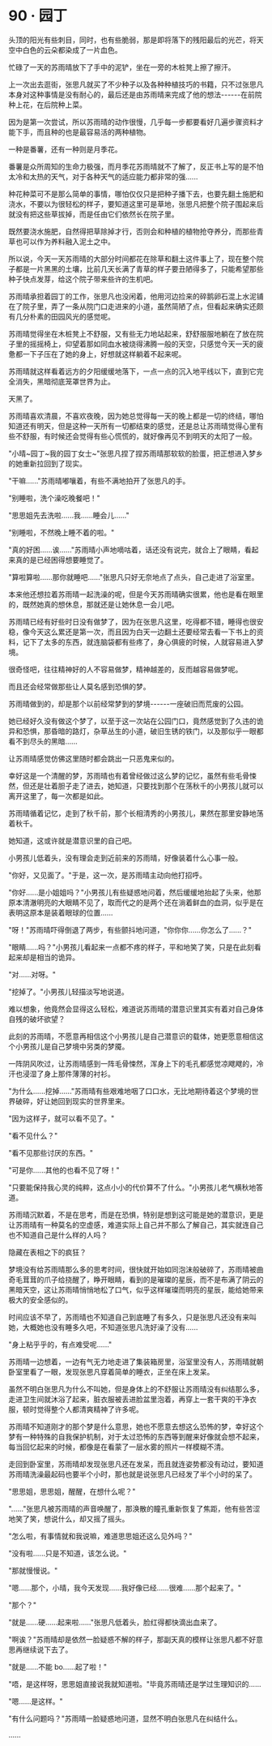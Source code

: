 <link rel="stylesheet" href="../../styles/text.css" />
<h1>90 · 园丁</h1>

头顶的阳光有些刺目，同时，也有些脆弱，那是即将落下的残阳最后的光芒，将天空中白色的云朵都染成了一片血色。

忙碌了一天的苏雨晴放下了手中的泥铲，坐在一旁的木桩凳上擦了擦汗。

上一次出去逛街，张思凡就买了不少种子以及各种种植技巧的书籍，只不过张思凡本身对这种事情是没有耐心的，最后还是由苏雨晴来完成了他的想法------在前院种上花，在后院种上菜。

因为是第一次尝试，所以苏雨晴的动作很慢，几乎每一步都要看好几遍步骤资料才能下手，而且种的也是最容易活的两种植物。

一种是番薯，还有一种则是月季花。

番薯是众所周知的生命力极强，而月季花苏雨晴就不了解了，反正书上写的是不怕太冷和太热的天气，对于各种天气的适应能力都非常的强......

种花种菜可不是那么简单的事情，哪怕仅仅只是把种子播下去，也要先翻土施肥和浇水，不要以为很轻松的样子，要知道这里可是草地，张思凡把整个院子围起来后就没有把这些草拔掉，而是任由它们依然长在院子里。

既然要浇水施肥，自然得把草除掉才行，否则会和种植的植物抢夺养分，而那些青草也可以作为养料融入泥土之中。

所以说，今天一天苏雨晴的大部分时间都花在除草和翻土这件事上了，现在整个院子都是一片黑黑的土壤，比前几天长满了青草的样子要丑陋得多了，只能希望那些种子快点发芽，给这个院子带来些许的生机吧。

苏雨晴承担着园丁的工作，张思凡也没闲着，他用河边捡来的碎鹅卵石混上水泥铺在了院子里，弄了一条从院门口走进来的小道，虽然简陋了点，但看起来确实还颇有几分朴素的田园风光的感觉呢。

苏雨晴觉得坐在木桩凳上不舒服，又有些无力地站起来，舒舒服服地躺在了放在院子里的摇摇椅上，仰望着那如同血水被烧得沸腾一般的天空，只感觉今天一天的疲惫都一下子压在了她的身上，好想就这样躺着不起来呢。

苏雨晴就这样看着远方的夕阳缓缓地落下，一点一点的沉入地平线以下，直到它完全消失，黑暗彻底笼罩世界为止。

天黑了。

苏雨晴喜欢清晨，不喜欢夜晚，因为她总觉得每一天的晚上都是一切的终结，哪怕知道还有明天，但是这种一天所有一切都结束的感觉，还是总让苏雨晴觉得心里有些不舒服，有时候还会觉得有些心慌慌的，就好像再见不到明天的太阳了一般。

"小晴\~园丁\~我的园丁女士\~"张思凡捏了捏苏雨晴那软软的脸蛋，把正想进入梦乡的她重新拉回到了现实。

"干嘛......"苏雨晴嘟嚷着，有些不满地拍开了张思凡的手。

"别睡啦，洗个澡吃晚餐吧！"

"思思姐先去洗啦......我......睡会儿......"

"别睡啦，不然晚上睡不着的啦。"

"真的好困......诶......"苏雨晴小声地嘀咕着，话还没有说完，就合上了眼睛，看起来真的是已经困得想要睡觉了。

"算啦算啦......那你就睡吧......"张思凡只好无奈地点了点头，自己走进了浴室里。

本来他还想拉着苏雨晴一起洗澡的呢，但是今天苏雨晴确实很累，他也是看在眼里的，既然她真的想休息，那就还是让她休息一会儿吧。

苏雨晴已经有好些时日没有做梦了，因为在张思凡这里，吃得都不错，睡得也很安稳，像今天这么累还是第一次，而且因为白天一边翻土还要经常去看一下书上的资料，记下了太多的东西，就连脑袋都有些疼了，身心俱疲的时候，人就容易进入梦境。

很奇怪吧，往往精神好的人不容易做梦，精神越差的，反而越容易做梦呢。

而且还会经常做那些让人莫名感到恐惧的梦。

苏雨晴做到的，却是那个以前经常梦到的梦境------一座破旧而荒废的公园。

她已经好久没有做这个梦了，以至于这一次站在公园门口，竟然感觉到了久违的诡异和恐惧，那昏暗的路灯，杂草丛生的小道，破旧生锈的铁门，以及那似乎一眼都看不到尽头的黑暗......

让苏雨晴感觉仿佛这里随时都会跳出一只恶鬼来似的。

幸好这是一个清醒的梦，苏雨晴也有着曾经做过这么梦的记忆，虽然有些毛骨悚然，但还是壮着胆子走了进去，她知道，只要找到那个在荡秋千的小男孩儿就可以离开这里了，每一次都是如此。

苏雨晴循着记忆，走到了秋千前，那个长相清秀的小男孩儿，果然在那里安静地荡着秋千。

她知道，这或许就是潜意识里的自己吧。

小男孩儿低着头，没有理会走到近前来的苏雨晴，好像装着什么心事一般。

"你好，又见面了。"于是，这一次，是苏雨晴主动向他打招呼。

"你好......是小姐姐吗？"小男孩儿有些疑惑地问着，然后缓缓地抬起了头来，他那原本清澈明亮的大眼睛不见了，取而代之的是两个还在淌着鲜血的血洞，似乎是在表明这原本是装着眼球的位置......

"呀！"苏雨晴吓得倒退了两步，有些颤抖地问道，"你你你......你怎么了......？"

"眼睛......吗？"小男孩儿看起来一点都不疼的样子，平和地笑了笑，只是在此刻看起来却是相当的诡异。

"对......对呀。"

"挖掉了。"小男孩儿轻描淡写地说道。

难以想象，他竟然会显得这么轻松，难道说苏雨晴的潜意识里其实有着对自己身体自残的破坏欲望？

此刻的苏雨晴，不愿意再相信这个小男孩儿是自己潜意识的载体，她更愿意相信这个小男孩儿是自己梦境中另类的梦魇。

一阵阴风吹过，让苏雨晴感到一阵毛骨悚然，浑身上下的毛孔都感觉凉飕飕的，冷汗也浸湿了身上那件薄薄的衬衫。

"为什么......挖掉......"苏雨晴有些艰难地咽了口口水，无比地期待着这个梦境的世界破碎，好让她回到现实的世界里来。

"因为这样子，就可以看不见了。"

"看不见什么？"

"看不见那些讨厌的东西。"

"可是你......其他的也看不见了呀！"

"只要能保持我心灵的纯粹，这点小小的代价算不了什么。"小男孩儿老气横秋地答道。

苏雨晴沉默着，不是在思考，而是在恐惧，特别是想到这可能是她的潜意识，更是让苏雨晴有一种莫名的空虚感，难道实际上自己并不那么了解自己，其实就连自己也不知道自己是什么样的人吗？

隐藏在表相之下的疯狂？

梦境没有给苏雨晴那么多的思考时间，很快就开始如同泡沫般破碎了，苏雨晴被曲奇毛茸茸的爪子给挠醒了，睁开眼睛，看到的是璀璨的星辰，而不是布满了阴云的黑暗天空，这让苏雨晴悄悄地松了口气，似乎这样璀璨而明亮的星辰，能给她带来极大的安全感似的。

时间应该不早了，苏雨晴也不知道自己到底睡了有多久，只是张思凡还没有来叫她，大概她也没有睡多久吧，不知道张思凡洗好澡了没有......

"身上粘乎乎的，有点难受呢......"

苏雨晴一边想着，一边有气无力地走进了集装箱房里，浴室里没有人，苏雨晴就朝卧室里看了一眼，发现张思凡穿着简单的睡衣，正坐在床上发呆。

虽然不明白张思凡为什么不叫她，但是身体上的不舒服让苏雨晴没有纠结那么多，走进卫生间就沐浴了起来，脏衣服被丢进脸盆里泡着，再穿上一套干爽的干净衣服，顿时觉得整个人都清爽精神了许多呢。

苏雨晴不知道刚才的那个梦是什么意思，她也不愿意去想这么恐怖的梦，幸好这个梦有一种特殊的自我保护机制，对于太过恐怖的东西等到醒来好像就会想不起来，每当回忆起来的时候，都像是在看蒙了一层水雾的照片一样模糊不清。

走回到卧室里，苏雨晴却发现张思凡还在发呆，而且就连姿势都没有动过，要知道苏雨晴洗澡最起码也要半个小时，那也就是说张思凡已经发了半个小时的呆了。

"思思姐，思思姐，醒醒，在想什么呢？"

"......"张思凡被苏雨晴的声音唤醒了，那涣散的瞳孔重新恢复了焦距，他有些苦涩地笑了笑，想说什么，却又摇了摇头。

"怎么啦，有事情就和我说嘛，难道思思姐还这么见外吗？"

"没有啦......只是不知道，该怎么说。"

"那就慢慢说。"

"嗯......那个，小晴，我今天发现......我好像已经......很难......那个起来了。"

"那个？"

"就是......硬......起来啦......"张思凡低着头，脸红得都快滴出血来了。

"啊诶？"苏雨晴却是依然一脸疑惑不解的样子，那副天真的模样让张思凡都不好意思再继续说下去了。

"就是......不能 bo......起了啦！"

"唔，是这样呀，思思姐直接说我就知道啦。"毕竟苏雨晴还是学过生理知识的......

"嗯......是这样。"

"有什么问题吗？"苏雨晴一脸疑惑地问道，显然不明白张思凡在纠结什么。

......
